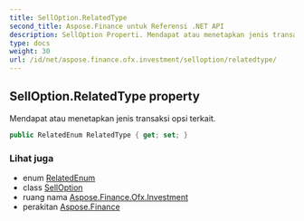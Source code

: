 ```yaml
---
title: SellOption.RelatedType
second_title: Aspose.Finance untuk Referensi .NET API
description: SellOption Properti. Mendapat atau menetapkan jenis transaksi opsi terkait.
type: docs
weight: 30
url: /id/net/aspose.finance.ofx.investment/selloption/relatedtype/
---
```

## SellOption.RelatedType property

Mendapat atau menetapkan jenis transaksi opsi terkait.

```csharp
public RelatedEnum RelatedType { get; set; }
```

### Lihat juga

* enum [RelatedEnum](../../relatedenum/)
* class [SellOption](../)
* ruang nama [Aspose.Finance.Ofx.Investment](../../selloption/)
* perakitan [Aspose.Finance](../../../)


